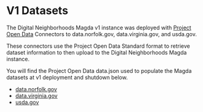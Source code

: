 # V1 Datasets

The Digital Neighborhoods Magda v1 instance was deployed with [Project Open Data](https://resources.data.gov) Connectors to data.norfolk.gov, data.virginia.gov, and usda.gov. 

These connectors use the Project Open Data Standard format to retrieve dataset information to then upload to the Digital Neighborhoods Magda instance.

You will find the Project Open Data data.json used to populate the Magda datasets at v1 deployment and shutdown below. 

- [data.norfolk.gov](/docs/source/magda-closeout/data-norfolk-gov.jsonocs/magda-closeout/usda-gov.json)
- [data.virginia.gov](/docs/source/magda-closeout/data-norfolk-gov.jsonocs/magda-closeout/usda-gov.json)
- [usda.gov](/docs/source/magda-closeout/data-norfolk-gov.jsonocs/magda-closeout/usda-gov.json)